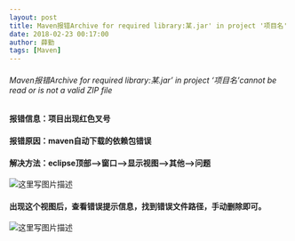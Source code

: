 ```yaml
---
layout: post
title: Maven报错Archive for required library:某.jar' in project '项目名'
date: 2018-02-23 00:17:00
author: 薛勤
tags: [Maven]
---
```

###### Maven报错Archive for required library:某.jar’ in project ‘项目名’cannot be read or is not a valid ZIP file

#### 报错信息：项目出现红色叉号

#### 报错原因：maven自动下载的依赖包错误

#### 解决方法：eclipse顶部–>窗口–>显示视图–>其他–>问题

![这里写图片描述](https://img-blog.csdn.net/20180223000034412?watermark/2/text/aHR0cDovL2Jsb2cuY3Nkbi5uZXQveXVlc2h1dG9uZzEyMw/font/5a6L5L2T/fontsize/400/fill/I0JBQkFCMA/dissolve/70)

#### 出现这个视图后，查看错误提示信息，找到错误文件路径，手动删除即可。

![这里写图片描述](https://img-blog.csdn.net/20180223000043529?watermark/2/text/aHR0cDovL2Jsb2cuY3Nkbi5uZXQveXVlc2h1dG9uZzEyMw/font/5a6L5L2T/fontsize/400/fill/I0JBQkFCMA/dissolve/70)

